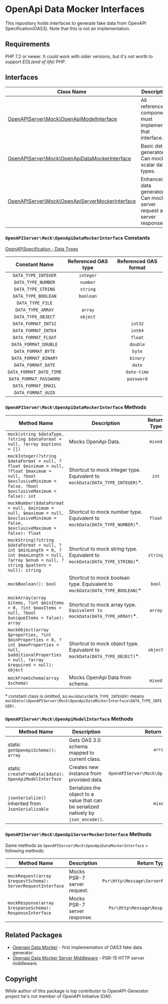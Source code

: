 # OpenApi Data Mocker Interfaces
This repository holds interfaces to generate fake data from OpenAPI Specification(OAS3). Note that this is not an implementation.

## Requirements
PHP 7.2 or newer. It could work with older versions, but it's not worth to support _EOL(end of life)_ PHP.

## Interfaces
|                                           Class Name                                         | Description |
|----------------------------------------------------------------------------------------------|-------------|
| [OpenAPIServer\Mock\OpenApiModelInterface](src/Mock/OpenApiModelInterface.php)               | All referenced components must implement that interface. |
| [OpenAPIServer\Mock\OpenApiDataMockerInterface](src/Mock/OpenApiDataMockerInterface.php)     | Basic data generator. Can mock scalar data types. |
| [OpenAPIServer\Mock\OpenApiServerMockerInterface](src/Mock/OpenApiServerMockerInterface.php) | Enhanced data generator. Can mock server request and server response. |

### `OpenAPIServer\Mock\OpenApiDataMockerInterface` Constants
[OpenAPISpecification - Data Types](https://github.com/OAI/OpenAPI-Specification/blob/master/versions/3.0.3.md#dataTypes)

| Constant Name           | Referenced OAS type | Referenced OAS format |
|:-----------------------:|:-------------------:|:---------------------:|
| `DATA_TYPE_INTEGER`     |     `integer`       |                       |
| `DATA_TYPE_NUMBER`      |     `number`        |                       |
| `DATA_TYPE_STRING`      |     `string`        |                       |
| `DATA_TYPE_BOOLEAN`     |     `boolean`       |                       |
| `DATA_TYPE_FILE`        |                     |                       |
| `DATA_TYPE_ARRAY`       |     `array`         |                       |
| `DATA_TYPE_OBJECT`      |     `object`        |                       |
| `DATA_FORMAT_INT32`     |                     |        `int32`        |
| `DATA_FORMAT_INT64`     |                     |        `int64`        |
| `DATA_FORMAT_FLOAT`     |                     |        `float`        |
| `DATA_FORMAT_DOUBLE`    |                     |        `double`       |
| `DATA_FORMAT_BYTE`      |                     |         `byte`        |
| `DATA_FORMAT_BINARY`    |                     |        `binary`       |
| `DATA_FORMAT_DATE`      |                     |         `date`        |
| `DATA_FORMAT_DATE_TIME` |                     |       `date-time`     |
| `DATA_FORMAT_PASSWORD`  |                     |       `password`      |
| `DATA_FORMAT_EMAIL`     |                     |                       |
| `DATA_FORMAT_UUID`      |                     |                       |

### `OpenAPIServer\Mock\OpenApiDataMockerInterface` Methods

|                    Method Name                      |                    Description                  | Return Type |
|-----------------------------------------------------|-------------------------------------------------|:-----------:|
| `mock(string $dataType, ?string $dataFormat = null, ?array $options = [])`| Mocks OpenApi Data.                             |   `mixed`   |
| `mockInteger(?string $dataFormat = null, ?float $minimum = null, ?float $maximum = null, ?bool $exclusiveMinimum = false, ?bool $exclusiveMaximum = false): int` | Shortcut to mock integer type. Equivalent to `mockData(DATA_TYPE_INTEGER)`\*. | `int`  |
| `mockNumber($dataFormat = null, $minimum = null, $maximum = null, $exclusiveMinimum = false, $exclusiveMaximum = false): float` | Shortcut to mock number type. Equivalent to `mockData(DATA_TYPE_NUMBER)`\*. | `float` |
| `mockString(?string $dataFormat = null, ?int $minLength = 0, ?int $maxLength = null, ?array $enum = null, ?string $pattern = null): string` | Shortcut to mock string type. Equivalent to `mockData(DATA_TYPE_STRING)`\*. | `string` |
| `mockBoolean(): bool` | Shortcut to mock boolean type. Equivalent to `mockData(DATA_TYPE_BOOLEAN)`\* | `bool` |
| `mockArray(array $items, ?int $minItems = 0, ?int $maxItems = null, ?bool $uniqueItems = false): array` | Shortcut to mock array type. `Equivalent to mockData(DATA_TYPE_ARRAY)`\*. | `array` |
| `mockObject(array $properties, ?int $minProperties = 0, ?int $maxProperties = null, $additionalProperties = null, ?array $required = null): object` | Shortcut to mock object type. Equivalent to `mockData(DATA_TYPE_OBJECT)`\*. | `object` |
| `mockFromSchema(array $schema)` | Mocks OpenApi Data from schema. | `mixed` |

\* constant class is omitted, so `mockData(DATA_TYPE_INTEGER)` means `mockData(\OpenAPIServer\Mock\OpenApiDataMockerInterface\DATA_TYPE_INTEGER)`.

### `OpenAPIServer\Mock\OpenApiModelInterface` Methods
|                    Method Name                      |                                       Description                                    | Return Type |
|-----------------------------------------------------|--------------------------------------------------------------------------------------|:-----------:|
| static `getOpenApiSchema(): array`                         | Gets OAS 3.0 schema mapped to current class.                                         |   `array`   |
| static `createFromData($data): OpenApiModelInterface`                      | Creates new instance from provided data.                                             |   `OpenAPIServer\Mock\OpenApiModelInterface`   |
| `jsonSerialize()` inherited from `JsonSerializable` | Serializes the object to a value that can be serialized natively by `json_encode()`. |   `mixed`   |

### `OpenAPIServer\Mock\OpenApiServerMockerInterface` Methods
Same methods as `OpenAPIServer\Mock\OpenApiDataMockerInterface` + following methods:

|           Method Name           |         Description          |               Return Type                 |
|---------------------------------|------------------------------|:-----------------------------------------:|
| `mockRequest(array $requestSchema): ServerRequestInterface`   | Mocks PSR-7 server request.  | `Psr\Http\Message\ServerRequestInterface` |
| `mockResponse(array $responseSchema): ResponseInterface` | Mocks PSR-7 server response. | `Psr\Http\Message\ResponseInterface`      |

## Related Packages
* [Openapi Data Mocker](https://github.com/ybelenko/openapi-data-mocker) - first implementation of OAS3 fake data generator.
* [Openapi Data Mocker Server Middleware](https://github.com/ybelenko/openapi-data-mocker-server-middleware) - PSR-15 HTTP server middleware.

## Copyright
While author of this package is top contributor to OpenAPI-Generator project he's not member of OpenAPI Initiative (OAI).

